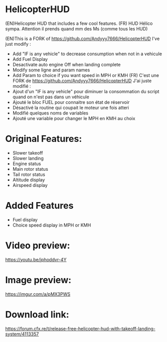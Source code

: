 # HelicopterHUD
(EN)Helicopter HUD that includes a few cool features.
(FR) HUD Hélico sympa. Attention il prends quand mm des Ms (comme tous les HUD)

(EN)This is a FORK of https://github.com/Andyyy7666/HelicopterHUD
I've just modify : 
* Add "IF is any vehicle" to decrease consumption when not in a vehicule
* Add Fuel Display
* Desactivate auto engine Off when landing complete
* Modify some ligne and param names
* Add Param to choice if you want speed in MPH or KMH
(FR) C'est une FORK de https://github.com/Andyyy7666/HelicopterHUD
J'ai juste modifié : 
* Ajout d'un "IF is any vehicle" pour diminuer la consommation du script quand on n'est pas dans un véhicule
* Ajouté le bloc FUEL pour connaitre son état de réservoir
* Désactivé la routine qui coupait le moteur une fois atteri
* Modifié quelques noms de variables
* Ajouté une variable pour changer le MPH en KMH au choix


# Original Features: 
* Slower takeoff 
* Slower landing
* Engine status
* Main rotor status
* Tail rotor status
* Altitude display
* Airspeed display

# Added Features
* Fuel display
* Choice speed display in MPH or KMH

# Video preview:
https://youtu.be/jphoddvr-4Y

# Image preview:
https://imgur.com/a/pMX3PWS

# Download link:
https://forum.cfx.re/t/release-free-helicopter-hud-with-takeoff-landing-system/4113357
